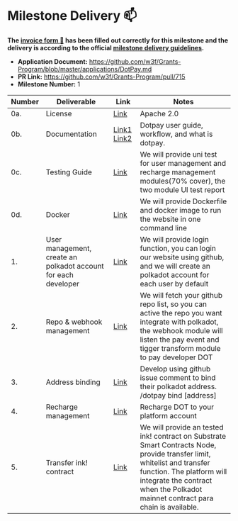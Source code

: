 # Milestone Delivery :mailbox:

**The [invoice form :pencil:](https://docs.google.com/forms/d/e/1FAIpQLSfmNYaoCgrxyhzgoKQ0ynQvnNRoTmgApz9NrMp-hd8mhIiO0A/viewform) has been filled out correctly for this milestone and the delivery is according to the official [milestone delivery guidelines](https://github.com/w3f/Grants-Program/blob/master/docs/milestone-deliverables-guidelines.md).**  

* **Application Document:** https://github.com/w3f/Grants-Program/blob/master/applications/DotPay.md
* **PR Link:** https://github.com/w3f/Grants-Program/pull/715
* **Milestone Number:** 1

| Number | Deliverable              | Link                                                         | Notes                                                        |
| ------ | ------------------------ | ------------------------------------------------------------ | ------------------------------------------------------------ |
| 0a.    | License                  |  [Link](https://github.com/bytepayment/bytepay/blob/main/LICENSE)  |  Apache 2.0                                                            |
| 0b.    | Documentation            | [Link1](https://bytepay.online/docs/bytepay-overview) [Link2](https://bytepay.online/docs/bytepay-userguide) | Dotpay user guide, workflow, and what is dotpay.                                  |
| 0c.    | Testing Guide            | [Link](https://github.com/bytepayment/bytepay#how-to-run-test) |    	We will provide uni test for user management and recharge management modules(70% cover), the two module UI test report                                                          |
| 0d.    | Docker        | [Link](https://github.com/bytepayment/bytepay#how-to-run-this-project-dev-mode) |   We will provide Dockerfile and docker image to run the website in one command line                                                           |
| 1.     | User management, create an polkadot account for each developer            | [Link](https://bytepay.online/login)               | We will provide login function, you can login our website using github, and we will create an polkadot account for each user by default |
| 2.     | Repo & webhook management          | [Link](https://bytepay.online/bind)    | We will fetch your github repo list, so you can active the repo you want integrate with polkadot, the webhook module will listen the pay event and tigger transform module to pay developer DOT |
| 3.     | 	Address binding               | [Link](https://bytepay.online/settings/address)  | Develop using github issue comment to bind their polkadot address. /dotpay bind [address] |
| 4.     | Recharge management    |  [Link](https://bytepay.online/property)| Recharge DOT to your platform account                                   |
| 5.     | Transfer ink! contract      |  [Link](https://github.com/bytepayment/bytepay/tree/main/smart-contract)| We will provide an tested ink! contract on Substrate Smart Contracts Node, provide transfer limit, whitelist and transfer function. The platform will integrate the contract when the Polkadot mainnet contract para chain is available.                                  |


